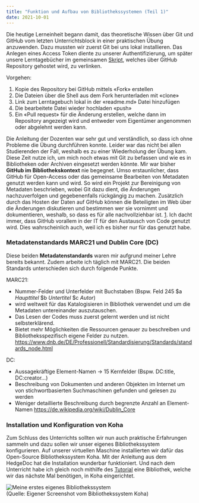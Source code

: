 ```yaml
---
title: "Funktion und Aufbau von Bibliothekssystemen (Teil 1)"
date: 2021-10-01
---
```

Die heutige Lerneinheit begann damit, das theoretische Wissen über Git und GitHub vom letzten Unterrichtsblock in einer praktischen Übung anzuwenden. Dazu mussten wir zuerst Git bei uns lokal installieren. Das Anlegen eines Access Token diente zu unserer Authentifizierung, um später unsere Lerntagebücher im gemeinsamen [Skript]( https://bain.felixlohmeier.de/#/README?id=lerntageb%c3%bccher), welches über GitHub Repository gehostet wird, zu verlinken.

Vorgehen:  
1. Kopie des Repository bei GitHub mittels «Fork» erstellen
2. Die Dateien über die Shell aus dem Fork herunterladen mit «clone»
3. Link zum Lerntagebuch lokal in der «readme.md» Datei hinzufügen
4. Die bearbeitete Datei wieder hochladen «push»
5. Ein «Pull request» für die Änderung erstellen, welche dann im Repository angezeigt wird und entweder vom Eigentümer angenommen oder abgelehnt werden kann.
  
Die Anleitung der Dozenten war sehr gut und verständlich, so dass ich ohne Probleme die Übung durchführen konnte. Leider war das nicht bei allen Studierenden der Fall, weshalb es zu einer Wiederholung der Übung kam. Diese Zeit nutze ich, um mich noch etwas mit Git zu befassen und wie es in Bibliotheken oder Archiven eingesetzt werden könnte. 
Mir war bisher **GitHub im Bibliothekskontext** nie begegnet. Umso erstaunlicher, dass GitHub für Open-Access oder das gemeinsame Bearbeiten von Metadaten genutzt werden kann und wird. So wird ein Projekt zur Bereinigung von Metadaten beschrieben, wobei Git dazu dient, die Änderungen nachzuverfolgen und gegebenenfalls rückgängig zu machen. Zusätzlich durch das Hosten der Daten auf GitHub können die Beteiligten im Web über die Änderungen diskutieren und bestimmen wer sie vornimmt und dokumentieren, weshalb, so dass es für alle nachvollziehbar ist. [1]( https://librarycarpentry.org/lc-git/01-what-is-git/index.html). Ich dacht immer, dass GitHub vorallem in der IT für den Austausch von Code genutzt wird. Dies wahrscheinlich auch, weil ich es bisher nur für das genutzt habe.

### Metadatenstandards MARC21 und Dublin Core (DC)
Diese beiden **Metadatenstandards** waren mir aufgrund meiner Lehre bereits bekannt. Zudem arbeite ich täglich mit MARC21. Die beiden Standards unterschieden sich durch folgende Punkte.

MARC21:  
- Nummer-Felder und Unterfelder mit Buchstaben (Bspw. Feld 245 $a *Haupttitel* $b *Untertitel* $c *Autor*) 
-	wird weltweit für das Katalogisieren in Bibliothek verwendet und um die Metadaten untereinander auszutauschen. 
-	Das Lesen der Codes muss zuerst gelernt werden und ist nicht selbsterklärend.
-	Bietet mehr Möglichkeiten die Ressourcen genauer zu beschreiben und Bibliotheksspezifisch eigene Felder zu nutzen.
<https://www.dnb.de/DE/Professionell/Standardisierung/Standards/standards_node.html>  

DC:    
-	Aussagekräftige Element-Namen -> 15 Kernfelder (Bspw. DC:title, DC:creator…)
-	Beschreibung von Dokumenten und anderen Objekten im Internet um von stichwortbasierten Suchmaschinen gefunden und gelesen zu werden
-	Weniger detaillierte Beschreibung durch begrenzte Anzahl an Element-Namen 
<https://de.wikipedia.org/wiki/Dublin_Core>  

### Installation und Konfiguration von Koha
Zum Schluss des Unterrichts sollten wir nun auch praktische Erfahrungen sammeln und dazu sollen wir unser eigenes Bibliothekssystem konfigurieren. Auf unserer virtuellen Maschine installierten wir dafür das Open-Source Bibliothekssystem Koha. Mit der Anleitung aus dem HedgeDoc hat die Installation wunderbar funktioniert. Und nach dem Unterricht habe ich gleich noch mithilfe des [Tutorial]( https://zefanjas.de/wie-man-koha-installiert-und-fuer-schulen-einrichtet-teil-1/) eine Bibliothek, welche wir das nächste Mal benötigen, in Koha eingerichtet.  

![Meine erstes eigenes Bibliothekssystem ](https://i.ibb.co/wgjh0x7/Koha.png)  
(Quelle: Eigener Screenshot vom Bibliothekssystem Koha)

